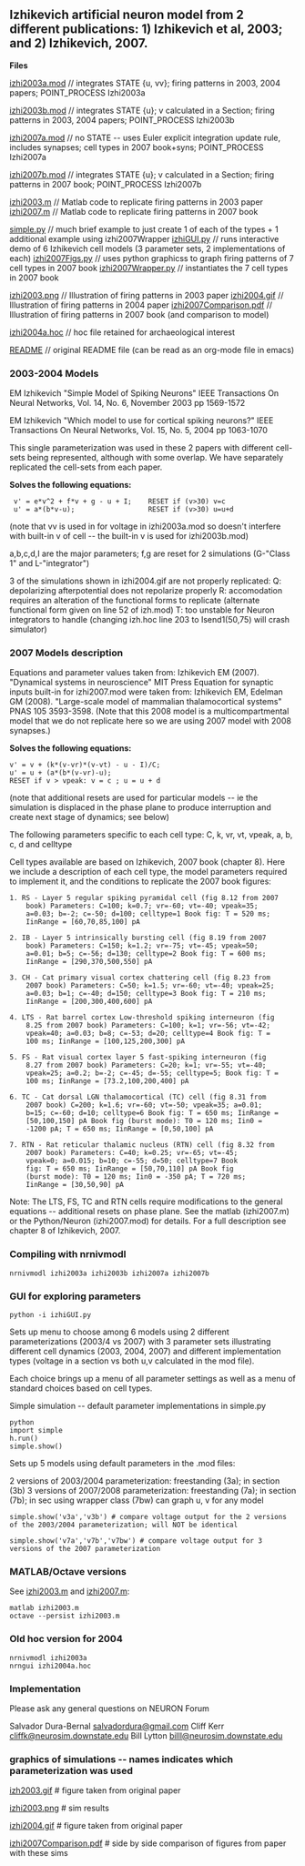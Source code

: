 ## Izhikevich artificial neuron model from 2 different publications: 1) Izhikevich et al, 2003; and 2) Izhikevich, 2007.

**Files**

[izhi2003a.mod](izhi2003a.mod) // integrates STATE {u, vv}; firing patterns in 2003,
2004 papers; POINT_PROCESS Izhi2003a

[izhi2003b.mod](izhi2003b.mod) // integrates STATE {u}; v calculated in a Section;
firing patterns in 2003, 2004 papers; POINT_PROCESS Izhi2003b

[izhi2007a.mod](izhi2007a.mod) // no STATE -- uses Euler explicit integration update
rule, includes synapses; cell types in 2007 book+syns; POINT_PROCESS
Izhi2007a

[izhi2007b.mod](izhi2007b.mod) // integrates STATE {u}; v calculated in a Section;
firing patterns in 2007 book; POINT_PROCESS Izhi2007b

[izhi2003.m](../MATLAB/izhi2003.m) // Matlab code to replicate firing patterns in 2003 paper
[izhi2007.m](../MATLAB/izhi2007.m) // Matlab code to replicate firing patterns in 2007 book

[simple.py](simple.py) // much brief example to just create 1 of each of the types + 1 additional example using izhi2007Wrapper
[izhiGUI.py](izhiGUI.py) // runs interactive demo of 6 Izhikevich cell models (3 parameter sets, 2 implementations of each)
[izhi2007Figs.py](izhi2007Figs.py) // uses python graphicss to graph firing patterns of 7 cell types in 2007 book
[izhi2007Wrapper.py](izhi2007Wrapper.py) // instantiates the 7 cell types in 2007 book


[izhi2003.png](izhi2003.png) // Illustration of  firing patterns in 2003 paper
[izhi2004.gif](izhi2004.gif) // Illustration of firing patterns in 2004 paper
[izhi2007Comparison.pdf](izhi2007Comparison.pdf) // Illustration of firing patterns in 2007 book
(and comparison to model)

[izhi2004a.hoc](izhi2004a.hoc) // hoc file retained for archaeological interest

[README](README) // original README file (can be read as an org-mode file in emacs)

### 2003-2004 Models

EM Izhikevich "Simple Model of Spiking Neurons" IEEE Transactions On Neural Networks, Vol. 14, No. 6, November 2003 pp 1569-1572

EM Izhikevich "Which model to use for cortical spiking neurons?" IEEE Transactions On Neural Networks, Vol. 15, No. 5, 2004 pp 1063-1070

This single parameterization was used in these 2 papers with different cell-sets being represented, although with some overlap.  We have separately replicated the cell-sets from each paper.

**Solves the following equations:**

     v' = e*v^2 + f*v + g - u + I;    RESET if (v>30) v=c
     u' = a*(b*v-u);                  RESET if (v>30) u=u+d
 
(note that vv is used in for voltage in izhi2003a.mod so doesn't
interfere with built-in v of cell -- the built-in v is used for
izhi2003b.mod)

a,b,c,d,I are the major parameters; f,g are reset for 2 simulations (G-"Class 1" and L-"integrator")

3 of the simulations shown in izhi2004.gif are not properly replicated:
Q: depolarizing afterpotential does not repolarize properly
R: accomodation requires an alteration of the functional forms to replicate
   (alternate functional form given on line 52 of izh.mod)
T: too unstable for Neuron integrators to handle
   (changing izh.hoc line 203 to Isend1(50,75) will crash simulator)

### 2007 Models description

Equations and parameter values taken from: Izhikevich EM (2007). "Dynamical systems in neuroscience" MIT Press
Equation for synaptic inputs built-in for izhi2007.mod were taken from: Izhikevich EM, Edelman GM (2008). "Large-scale model of  mammalian thalamocortical systems" PNAS 105 3593-3598.
(Note that this 2008 model is a multicompartmental model that we do not replicate here so we are using 2007 model with 2008 synapses.)

**Solves the following equations:**

    v' = v + (k*(v-vr)*(v-vt) - u - I)/C;  
    u' = u + (a*(b*(v-vr)-u); 
    RESET if v > vpeak: v = c ; u = u + d

(note that additional resets are used for particular models -- ie the
simulation is displaced in the phase plane to produce interruption and
create next stage of dynamics; see below)

The following parameters specific to each cell type: C, k, vr, vt, vpeak, a, b, c, d and celltype

Cell types available are based on Izhikevich, 2007 book (chapter
8). Here we include a description of each cell type, the model
parameters required to implement it, and the conditions to replicate
the 2007 book figures:
	
	1. RS - Layer 5 regular spiking pyramidal cell (fig 8.12 from 2007
	    book) Parameters: C=100; k=0.7; vr=-60; vt=-40; vpeak=35;
	    a=0.03; b=-2; c=-50; d=100; celltype=1 Book fig: T = 520 ms;
	    IinRange = [60,70,85,100] pA
	
	2. IB - Layer 5 intrinsically bursting cell (fig 8.19 from 2007
	    book) Parameters: C=150; k=1.2; vr=-75; vt=-45; vpeak=50;
	    a=0.01; b=5; c=-56; d=130; celltype=2 Book fig: T = 600 ms;
	    IinRange = [290,370,500,550] pA
	
	3. CH - Cat primary visual cortex chattering cell (fig 8.23 from
	    2007 book) Parameters: C=50; k=1.5; vr=-60; vt=-40; vpeak=25;
	    a=0.03; b=1; c=-40; d=150; celltype=3 Book fig: T = 210 ms;
	    IinRange = [200,300,400,600] pA
	
	4. LTS - Rat barrel cortex Low-threshold spiking interneuron (fig
	    8.25 from 2007 book) Parameters: C=100; k=1; vr=-56; vt=-42;
	    vpeak=40; a=0.03; b=8; c=-53; d=20; celltype=4 Book fig: T =
	    100 ms; IinRange = [100,125,200,300] pA
	
	5. FS - Rat visual cortex layer 5 fast-spiking interneuron (fig
	    8.27 from 2007 book) Parameters: C=20; k=1; vr=-55; vt=-40;
	    vpeak=25; a=0.2; b=-2; c=-45; d=-55; celltype=5; Book fig: T =
	    100 ms; IinRange = [73.2,100,200,400] pA
	
	6. TC - Cat dorsal LGN thalamocortical (TC) cell (fig 8.31 from
	    2007 book) C=200; k=1.6; vr=-60; vt=-50; vpeak=35; a=0.01;
	    b=15; c=-60; d=10; celltype=6 Book fig: T = 650 ms; IinRange =
	    [50,100,150] pA Book fig (burst mode): T0 = 120 ms; Iin0 =
	    -1200 pA; T = 650 ms; IinRange = [0,50,100] pA
	
	7. RTN - Rat reticular thalamic nucleus (RTN) cell (fig 8.32 from
		2007 book) Parameters: C=40; k=0.25; vr=-65; vt=-45;
		vpeak=0; a=0.015; b=10; c=-55; d=50; celltype=7 Book
		fig: T = 650 ms; IinRange = [50,70,110] pA Book fig
		(burst mode): T0 = 120 ms; Iin0 = -350 pA; T = 720 ms;
		IinRange = [30,50,90] pA


Note: The LTS, FS, TC and RTN cells require modifications to the
general equations -- additional resets on phase plane.
See the matlab (izhi2007.m) or the Python/Neuron (izhi2007.mod) for
details. For a full description see chapter 8 of Izhikevich, 2007.

### Compiling with nrnivmodl

    nrnivmodl izhi2003a izhi2003b izhi2007a izhi2007b

### GUI for exploring parameters

    python -i izhiGUI.py
    
Sets up menu to choose among 6 models using 2 different
parameterizations (2003/4 vs 2007) with 3 parameter sets illustrating
different cell dynamics (2003, 2004, 2007) and different
implementation types (voltage in a section vs both u,v calculated in
the mod file).

Each choice brings up a menu of all parameter settings as well as a
menu of standard choices based on cell types.

Simple simulation -- default parameter implementations in simple.py

    python
    import simple
    h.run()
    simple.show()

Sets up 5 models using default parameters in the .mod files:

2 versions of 2003/2004 parameterization: freestanding (3a); in section (3b)
3 versions of 2007/2008 parameterization: freestanding (7a); in section (7b); in sec using wrapper class (7bw) can graph u, v for any model

    simple.show('v3a','v3b') # compare voltage output for the 2 versions of the 2003/2004 parameterization; will NOT be identical

    simple.show('v7a','v7b','v7bw') # compare voltage output for 3 versions of the 2007 parameterization

### MATLAB/Octave versions

See [izhi2003.m](../MATLAB/izhi2003.m) and [izhi2007.m](../MATLAB/izhi2007.m):

	matlab izhi2003.m
	octave --persist izhi2003.m

### Old hoc version for 2004
	
	nrnivmodl izhi2003a
	nrngui izhi2004a.hoc

### Implementation 

Please ask any general questions on NEURON Forum

Salvador Dura-Bernal salvadordura@gmail.com
Cliff Kerr cliffk@neurosim.downstate.edu
Bill Lytton billl@neurosim.downstate.edu


### graphics of simulations -- names indicates which parameterization was used

[izh2003.gif](izh2003.gif) # figure taken from original paper 

[izhi2003.png](izhi2003.png)  # sim results

[izhi2004.gif](izhi2004.gif)  # figure taken from original paper 

[izhi2007Comparison.pdf](izhi2007Comparison.pdf) # side by side comparison of figures from paper
with these sims

